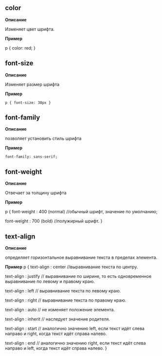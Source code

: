 ## color
**Описание**

Изменяет цвет шрифта.

**Пример**

p {
  color: red;
}

## font-size 
**Описание**

Изменяет размер шрифта

**Пример**

``p {
  font-size: 30px
}``

## font-family
**Описание**

позволяет установить стиль шрифта 

**Пример**

```font-family: sans-serif;```

## font-weight
**Описание**

Отвечает за толщину шрифта

**Пример**

p {
  font-weight : 400 (normal) //обычный шрифт, значение по умолчанию;

  font-weight : 700 (bold)  //полужирный шрифт.
}

## text-align 
**Описание**

определяет горизонтальное выравнивание текста в пределах элемента.

**Пример**
p {
text-align : center //выравнивание текста по центру.

text-align : justify // выравнивание по ширине, то есть одновременное выравнивание по левому и правому краю.

text-align : left // выравнивание текста по левому краю.

text-align : right // выравнивание текста по правому краю.

text-align : auto // не изменяет положение элемента.

text-align : inherit // наследует значение родителя.

text-align : start // аналогично значению left, если текст идёт слева направо и right, когда текст идёт справа налево.

text-align : end // аналогично значению right, если текст идёт слева направо и left, когда текст идёт справа налево.
}

